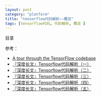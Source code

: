 ```yaml
---
layout: post
category: "platform"
title: "tensorflow代码解析——概览"
tags: [tensorflow代码, 代码解析, 概览 ]
---
```


目录

<!-- TOC -->


<!-- /TOC -->

参考：

+ [A tour through the TensorFlow codebase](http://public.kevinrobinsonblog.com/docs/A%20tour%20through%20the%20TensorFlow%20codebase%20-%20v4.pdf)
+ [『深度长文』Tensorflow代码解析（一）](https://zhuanlan.zhihu.com/p/25646408)
+ [『深度长文』Tensorflow代码解析（二）](https://zhuanlan.zhihu.com/p/25927956)
+ [『深度长文』Tensorflow代码解析（三）](https://zhuanlan.zhihu.com/p/25929909)
+ [『深度长文』Tensorflow代码解析（四）](https://zhuanlan.zhihu.com/p/25932160)
+ [『深度长文』Tensorflow代码解析（五）](https://zhuanlan.zhihu.com/p/26031658)

